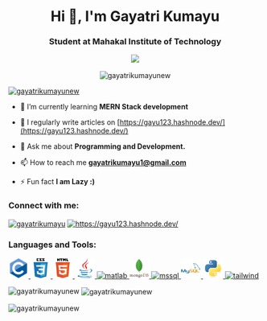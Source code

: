 <h1 align="center">Hi 👋, I'm Gayatri Kumayu</h1>
<h3 align="center">Student at Mahakal Institute of Technology</h3>
  <div id="header" align="center">
    <img width="400"src="https://user-images.githubusercontent.com/59734313/157189039-c09b3e38-9f42-42c0-ab54-14f1574190a7.gif"/>
   </div>


<p align="center"> <img src="https://komarev.com/ghpvc/?username=gayatrikumayunew&label=Profile%20views&color=0e75b6&style=flat" alt="gayatrikumayunew" /> </p>

<p align="left"> <a href="https://github.com/ryo-ma/github-profile-trophy"><img src="https://github-profile-trophy.vercel.app/?username=gayatrikumayunew" alt="gayatrikumayunew" /></a> </p>

- 🌱 I’m currently learning **MERN Stack development**

- 📝 I regularly write articles on [https://gayu123.hashnode.dev/](https://gayu123.hashnode.dev/)

- 💬 Ask me about **Programming and Development.**

- 📫 How to reach me **gayatrikumayu1@gmail.com**

- ⚡ Fun fact **I am Lazy :)**

<h3 align="left">Connect with me:</h3>
<p align="left">
<a href="https://linkedin.com/in/gayatrikumayu" target="blank"><img align="center" src="https://raw.githubusercontent.com/rahuldkjain/github-profile-readme-generator/master/src/images/icons/Social/linked-in-alt.svg" alt="gayatrikumayu" height="30" width="40" /></a>
<a href="https://hashnode.com/https://gayu123.hashnode.dev/" target="blank"><img align="center" src="https://raw.githubusercontent.com/rahuldkjain/github-profile-readme-generator/master/src/images/icons/Social/hashnode.svg" alt="https://gayu123.hashnode.dev/" height="30" width="40" /></a>
</p>

<h3 align="left">Languages and Tools:</h3>
<p align="left"> <a href="https://www.cprogramming.com/" target="_blank" rel="noreferrer"> <img src="https://raw.githubusercontent.com/devicons/devicon/master/icons/c/c-original.svg" alt="c" width="40" height="40"/> </a> <a href="https://www.w3schools.com/css/" target="_blank" rel="noreferrer"> <img src="https://raw.githubusercontent.com/devicons/devicon/master/icons/css3/css3-original-wordmark.svg" alt="css3" width="40" height="40"/> </a> <a href="https://www.w3.org/html/" target="_blank" rel="noreferrer"> <img src="https://raw.githubusercontent.com/devicons/devicon/master/icons/html5/html5-original-wordmark.svg" alt="html5" width="40" height="40"/> </a> <a href="https://www.java.com" target="_blank" rel="noreferrer"> <img src="https://raw.githubusercontent.com/devicons/devicon/master/icons/java/java-original.svg" alt="java" width="40" height="40"/> </a> <a href="https://www.mathworks.com/" target="_blank" rel="noreferrer"> <img src="https://upload.wikimedia.org/wikipedia/commons/2/21/Matlab_Logo.png" alt="matlab" width="40" height="40"/> </a> <a href="https://www.mongodb.com/" target="_blank" rel="noreferrer"> <img src="https://raw.githubusercontent.com/devicons/devicon/master/icons/mongodb/mongodb-original-wordmark.svg" alt="mongodb" width="40" height="40"/> </a> <a href="https://www.microsoft.com/en-us/sql-server" target="_blank" rel="noreferrer"> <img src="https://www.svgrepo.com/show/303229/microsoft-sql-server-logo.svg" alt="mssql" width="40" height="40"/> </a> <a href="https://www.mysql.com/" target="_blank" rel="noreferrer"> <img src="https://raw.githubusercontent.com/devicons/devicon/master/icons/mysql/mysql-original-wordmark.svg" alt="mysql" width="40" height="40"/> </a> <a href="https://www.python.org" target="_blank" rel="noreferrer"> <img src="https://raw.githubusercontent.com/devicons/devicon/master/icons/python/python-original.svg" alt="python" width="40" height="40"/> </a> <a href="https://tailwindcss.com/" target="_blank" rel="noreferrer"> <img src="https://www.vectorlogo.zone/logos/tailwindcss/tailwindcss-icon.svg" alt="tailwind" width="40" height="40"/> </a> </p>

<p><img align="left" src="https://github-readme-stats.vercel.app/api/top-langs?username=gayatrikumayunew&show_icons=true&locale=en&layout=compact" alt="gayatrikumayunew" /></p>

<p>&nbsp;<img align="center" src="https://github-readme-stats.vercel.app/api?username=gayatrikumayunew&show_icons=true&locale=en" alt="gayatrikumayunew" /></p>

<p><img align="center" src="https://github-readme-streak-stats.herokuapp.com/?user=gayatrikumayunew&" alt="gayatrikumayunew" /></p>

